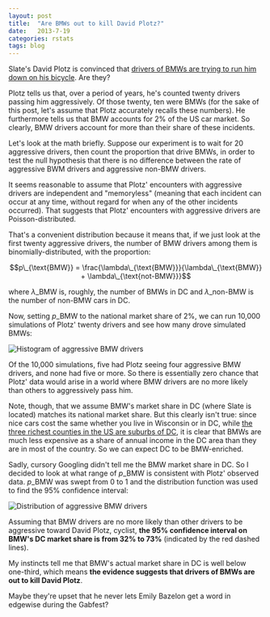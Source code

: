```yaml
---
layout: post
title:  "Are BMWs out to kill David Plotz?"
date:   2013-7-19
categories: rstats
tags: blog
---
```


Slate's David Plotz is convinced that [drivers of BMWs are trying to run him down on his bicycle](http://www.slate.com/articles/life/a_fine_whine/2013/07/bmw_drivers_and_cyclists_the_war_between_the_luxury_cars_and_bicycles.html). Are they?

Plotz tells us that, over a period of years, he's counted twenty drivers passing him aggressively. Of those twenty, ten were BMWs (for the sake of this post, let's assume that Plotz accurately recalls these numbers). He furthermore tells us that BMW accounts for 2% of the US car market. So clearly, BMW drivers account for more than their share of these incidents.

Let's look at the math briefly. Suppose our experiment is to wait for 20 aggressive drivers, then count the proportion that drive BMWs, in order to test the null hypothesis that there is no difference between the rate of aggressive BWM drivers and aggressive non-BMW drivers.

It seems reasonable to assume that Plotz' encounters with aggressive drivers are independent and "memoryless" (meaning that each incident can occur at any time, without regard for when any of the other incidents occurred). That suggests that Plotz' encounters with aggressive drivers are Poisson-distributed.

That's a convenient distribution because it means that, if we just look at the first twenty aggressive drivers, the number of BMW drivers among them is binomially-distributed, with the proportion:

$$p\_{\text{BMW}} = \frac{\lambda\_{\text{BMW}}}{\lambda\_{\text{BMW}} + \lambda\_{\text{not-BMW}}}$$

where $\lambda\_{\text{BMW}}$ is, roughly, the number of BMWs in DC and $\lambda\_{\text{non-BMW}}$ is the number of non-BMW cars in DC.

Now, setting $p\_{\text{BMW}}$ to the national market share of 2%, we can run 10,000 simulations of Plotz' twenty drivers and see how many drove simulated BMWs:

![Histogram of aggressive BMW drivers](http://somesquares.org/static/img/BMW-histogram-1.png)

Of the 10,000 simulations, five had Plotz seeing four aggressive BMW drivers, and none had five or more. So there is essentially zero chance that Plotz' data would arise in a world where BMW drivers are no more likely than others to aggressively pass him.

Note, though, that we assume BMW's market share in DC (where Slate is located) matches its national market share. But this clearly isn't true: since nice cars cost the same whether you live in Wisconsin or in DC, while [the three richest counties in the US are suburbs of DC](http://en.wikipedia.org/wiki/List_of_highest-income_counties_in_the_United_States), it is clear that BMWs are much less expensive as a share of annual income in the DC area than they are in most of the country. So we can expect DC to be BMW-enriched.

Sadly, cursory Googling didn't tell me the BMW market share in DC. So I decided to look at what range of  $p\_{\text{BMW}}$ is consistent with Plotz' observed data. $p\_{\text{BMW}}$ was swept from 0 to 1 and the distribution function was used to find the 95% confidence interval:

![Distribution of aggressive BMW drivers](http://somesquares.org/static/img/BMW-distribution-1.png)

Assuming that BMW drivers are no more likely than other drivers to be aggressive toward David Plotz, cyclist, **the 95% confidence interval on BMW's DC market share is from 32% to 73%** (indicated by the red dashed lines).

My instincts tell me that BMW's actual market share in DC is well below one-third, which means **the evidence suggests that drivers of BMWs are out to kill David Plotz**.

Maybe they're upset that he never lets Emily Bazelon get a word in edgewise during the Gabfest?